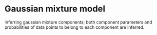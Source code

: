 # Gaussian mixture model

Inferring gaussian mixture components; both component parameters
and probabilities of data points to belong to each component are
inferred.
